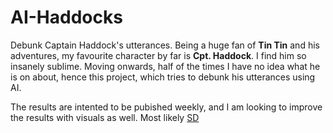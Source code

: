 # AI-Haddocks
Debunk Captain Haddock's utterances. Being a huge fan of **Tin Tin** and his adventures, 
my favourite character by far is **Cpt. Haddock**. I find him so insanely sublime. 
Moving onwards, half of the times I have no idea what he is on about, hence this project, 
which tries to debunk his utterances using AI. 

The results are intented to be pubished weekly, and I am looking to improve the results with 
visuals as well. Most likely [SD](https://huggingface.co/stabilityai/stable-diffusion-xl-base-1.0)



